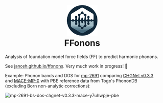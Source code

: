 <h1 align="center">
  <slot name="logo">
    <img src="https://github.com/janosh/ffonons/raw/main/site/static/ffonons.svg" alt="FFonons logo" width="100" /><br />
  </slot>
  FFonons
</h1>

Analysis of foundation model force fields (FF) to predict harmonic phonons.

See [janosh.github.io/ffonons](https://janosh.github.io/ffonons). Very much work in progress! 🚧

Example: Phonon bands and DOS for [mp-2691](https://legacy.materialsproject.org/materials/mp-2691) comparing [CHGNet v0.3.3](https://github.com/CederGroupHub/chgnet/releases/tag/v0.3.3) and [MACE-MP-0](https://arxiv.org/abs/2401.00096) with PBE reference data from Togo's PhononDB (excluding Born non-analytic corrections):

![mp-2691-bs-dos-chgnet-v0.3.3-mace-y7uhwpje-pbe](https://github.com/materialsproject/pymatgen/assets/30958850/d4a3f264-31cb-4033-8a51-979fd031d08e)
